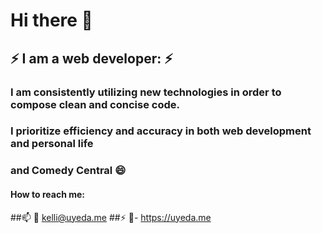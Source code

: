 # Hi there 👋 

## ⚡ I am a web developer: ⚡ 

### I am consistently utilizing new technologies in order to compose clean and concise code.

### I prioritize efficiency and accuracy in both web development and personal life

### and Comedy Central 😄


#### How to reach me: 

##📫 💬 kelli@uyeda.me
##⚡ 💬- https://uyeda.me

  


<!--- - 🔭 I’m currently working on ...
- 🌱 I’m currently learning ...
- 👯 I’m looking to collaborate on ...
- 🤔 I’m looking for help with ...
- 💬 Ask me about ...
- 📫 How to reach me: ...
- 😄 Pronouns: ...
- ⚡ Fun fact: ... --!>

